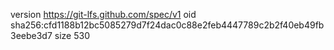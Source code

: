 version https://git-lfs.github.com/spec/v1
oid sha256:cfd1188b12bc5085279d7f24dac0c88e2feb4447789c2b2f40eb49fb3eebe3d7
size 530
